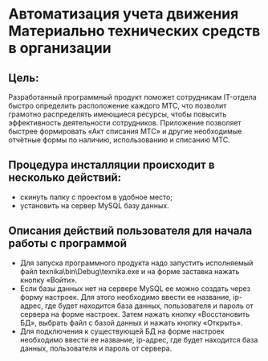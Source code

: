 # Автоматизация учета движения Материально технических средств в организации

## Цель:
 Разработанный программный продукт поможет сотрудникам IT-отдела быстро определить расположение каждого МТС, что позволит грамотно распределять имеющиеся ресурсы, чтобы повысить эффективность деятельности сотрудников. Приложение позволяет быстрее формировать «Акт списания МТС» и другие необходимые отчётные формы по наличию, использованию и списанию МТС.

## Процедура инсталляции происходит в несколько действий:
* скинуть папку с проектом в удобное место;
* установить на сервер MySQL базу данных.

## Описания действий пользователя для начала работы с программой
* Для запуска программного продукта надо запустить исполняемый файл texnika\bin\Debug\texnika.exe и на форме заставка нажать кнопку «Войти».
* Если базы данных нет на сервере MySQL ее можно создать через форму настроек. Для этого необходимо ввести ее название, ip-адрес, где будет находится база данных, пользователя и пароль от сервера на форме настроек. Затем нажать кнопку «Восстановить БД», выбрать файл с базой данных и нажать кнопку «Открыть».
* Для подключения к существующей БД на форме настроек необходимо ввести ее название, ip-адрес, где будет находится база данных, пользователя и пароль от сервера.
